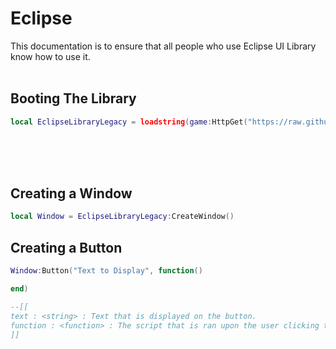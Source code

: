 # Eclipse
This documentation is to ensure that all people who use Eclipse UI Library know how to use it.
<br><br>
## Booting The Library
```lua
local EclipseLibraryLegacy = loadstring(game:HttpGet("https://raw.githubusercontent.com/qalue/projects/main/uilibrary.lua",true))()
```
<br><br><br>


## Creating a Window

```lua
local Window = EclipseLibraryLegacy:CreateWindow()
```

## Creating a Button

```lua
Window:Button("Text to Display", function()

end)

--[[
text : <string> : Text that is displayed on the button.
function : <function> : The script that is ran upon the user clicking the button
]]
```
